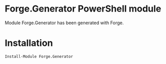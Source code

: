 # Forge.Generator PowerShell module

Module Forge.Generator has been generated with Forge.

# Installation

    Install-Module Forge.Generator
